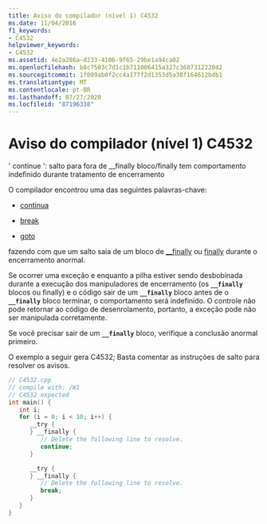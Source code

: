 ```yaml
---
title: Aviso do compilador (nível 1) C4532
ms.date: 11/04/2016
f1_keywords:
- C4532
helpviewer_keywords:
- C4532
ms.assetid: 4e2a286a-d233-4106-9f65-29be1a94ca02
ms.openlocfilehash: b8c7503c7d1c1b711006415a327c360731222042
ms.sourcegitcommit: 1f009ab0f2cc4a177f2d1353d5a38f164612bdb1
ms.translationtype: MT
ms.contentlocale: pt-BR
ms.lasthandoff: 07/27/2020
ms.locfileid: "87196338"
---
```

# <a name="compiler-warning-level-1-c4532"></a>Aviso do compilador (nível 1) C4532

' continue ': salto para fora de __finally bloco/finally tem comportamento indefinido durante tratamento de encerramento

O compilador encontrou uma das seguintes palavras-chave:

- [continua](../../cpp/continue-statement-cpp.md)

- [break](../../cpp/break-statement-cpp.md)

- [goto](../../cpp/goto-statement-cpp.md)

fazendo com que um salto saia de um bloco de [__finally](../../cpp/try-finally-statement.md) ou [finally](../../dotnet/finally.md) durante o encerramento anormal.

Se ocorrer uma exceção e enquanto a pilha estiver sendo desbobinada durante a execução dos manipuladores de encerramento (os **`__finally`** blocos ou finally) e o código sair de um **`__finally`** bloco antes de o **`__finally`** bloco terminar, o comportamento será indefinido. O controle não pode retornar ao código de desenrolamento, portanto, a exceção pode não ser manipulada corretamente.

Se você precisar sair de um **`__finally`** bloco, verifique a conclusão anormal primeiro.

O exemplo a seguir gera C4532; Basta comentar as instruções de salto para resolver os avisos.

```cpp
// C4532.cpp
// compile with: /W1
// C4532 expected
int main() {
   int i;
   for (i = 0; i < 10; i++) {
      __try {
      } __finally {
         // Delete the following line to resolve.
         continue;
      }

      __try {
      } __finally {
         // Delete the following line to resolve.
         break;
      }
   }
}
```
